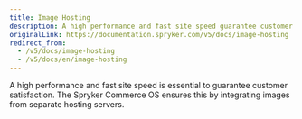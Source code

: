 ```yaml
---
title: Image Hosting
description: A high performance and fast site speed guarantee customer satisfaction. The SCOS ensures this by integrating images from separate hosting servers.
originalLink: https://documentation.spryker.com/v5/docs/image-hosting
redirect_from:
  - /v5/docs/image-hosting
  - /v5/docs/en/image-hosting
---
```


A high performance and fast site speed is essential to guarantee customer satisfaction. The Spryker Commerce OS ensures this by integrating images from separate hosting servers.
